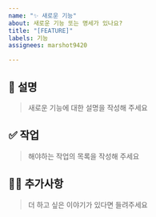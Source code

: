 ```yaml
---
name: "✨ 새로운 기능"
about: 새로운 기능 또는 명세가 있나요?
title: "[FEATURE]"
labels: 기능
assignees: marshot9420

---
```


## 📄 설명
> 새로운 기능에 대한 설명을 작성해 주세요


## ✅ 작업
> 해야하는 작업의 목록을 작성해 주세요


## 🙋🏻 추가사항
> 더 하고 싶은 이야기가 있다면 들려주세요
